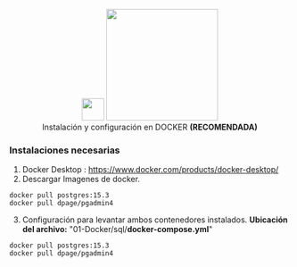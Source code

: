 <p align="center">
<img src="https://www.postgresql.org/media/img/about/press/elephant.png" width="40px">
<img src="https://upload.wikimedia.org/wikipedia/commons/7/79/Docker_%28container_engine%29_logo.png" width="200px">
<br>
Instalación y configuración en DOCKER <b>(RECOMENDADA)</b>
</p>

### Instalaciones necesarias

 1. Docker Desktop : https://www.docker.com/products/docker-desktop/
 2. Descargar Imagenes de docker.
 ```
docker pull postgres:15.3
docker pull dpage/pgadmin4
```
3. Configuración para levantar ambos contenedores instalados.
**Ubicación del archivo:** "01-Docker/sql/**docker-compose.yml**"

 ```
docker pull postgres:15.3
docker pull dpage/pgadmin4
```